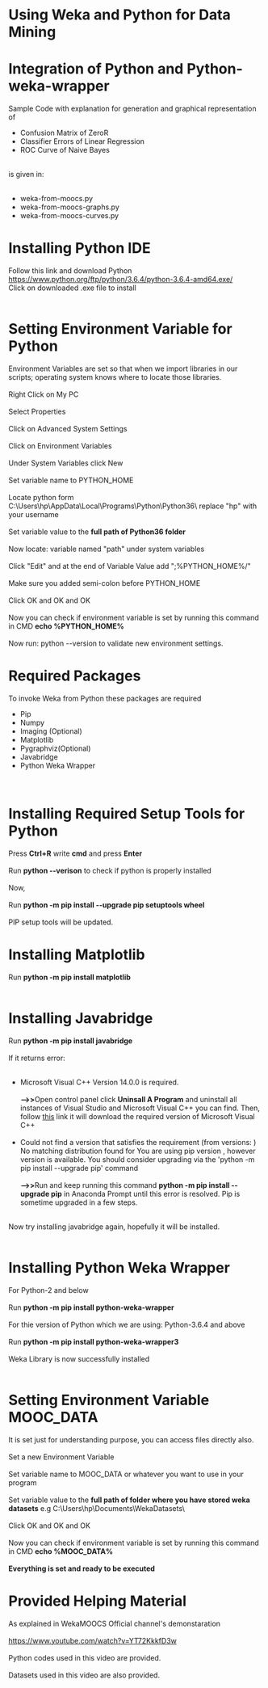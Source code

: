 # Using Weka and Python for Data Mining
# Integration of Python and Python-weka-wrapper
Sample Code with explanation for generation and graphical representation of <br>
<ul>
  <li>Confusion Matrix of ZeroR</li>
  <li>Classifier Errors of Linear Regression</li>
  <li>ROC Curve of Naive Bayes</li>
</ul>
<br>is given in: <br><br>
<ul>
  <li>weka-from-moocs.py</li>
  <li>weka-from-moocs-graphs.py</li>
  <li>weka-from-moocs-curves.py</li>
</ul>

# Installing Python IDE

Follow this link and download Python<br>
<a>https://www.python.org/ftp/python/3.6.4/python-3.6.4-amd64.exe/</a><br>
Click on downloaded .exe file to install<br><br>

# Setting Environment Variable for Python

Environment Variables are set so that when we import libraries in our scripts; operating system knows where to locate those libraries.<br><br>
Right Click on My PC<br><br>
Select Properties<br><br>
Click on Advanced System Settings<br><br>
Click on Environment Variables<br><br>
Under System Variables click New<br><br>
Set variable name to PYTHON_HOME<br><br>
Locate python form C:\Users\hp\AppData\Local\Programs\Python\Python36\ replace "hp" with your username<br><br>
Set variable value to the <b>full path of Python36 folder</b><br><br>
Now locate: variable named "path" under system variables<br><br>
Click "Edit" and at the end of Variable Value add ";%PYTHON_HOME%/"<br><br>
Make sure you added semi-colon before PYTHON_HOME<br><br>
Click OK and OK and OK<br><br>
Now you can check if environment variable is set by running this command in CMD <b>echo %PYTHON_HOME% </b><br><br>
Now run: python --version to validate new environment settings.

# Required Packages

To invoke Weka from Python these packages are required<br>
<ul>
  <li>Pip</li>
  <li>Numpy</li>
  <li>Imaging (Optional)</li>
  <li>Matplotlib</li>
  <li>Pygraphviz(Optional)</li>
  <li>Javabridge</li>
  <li>Python Weka Wrapper</li>
</ul><br>

# Installing Required Setup Tools for Python

Press <b>Ctrl+R</b> write <b>cmd</b> and press <b>Enter</b> <br><br>
Run <b>python --verison</b> to check if python is properly installed<br><br>
Now,<br><br>
Run <b>python -m pip install --upgrade pip setuptools wheel</b><br><br>
PIP setup tools will be updated.

# Installing Matplotlib

Run <b>python -m pip install matplotlib</b><br><br>

# Installing Javabridge

Run <b>python -m pip install javabridge</b><br><br>
If it returns error:<br><br>
<ul>
<li>Microsoft Visual C++ Version 14.0.0 is required.</li><br>
<b>-->></b>Open control panel click <b>Uninsall A Program</b> and uninstall all instances of Visual Studio and Microsoft Visual C++ you can find. Then, follow <a href="https://visualstudio.microsoft.com/thank-you-downloading-visual-studio/?sku=Community&rel=15#" style="margin: 0px !important">this</a> link it will download the required version of Microsoft Visual C++<br><br>
<li>Could not find a version that satisfies the requirement <package name> (from versions: ) No matching distribution found for <package name> You are using pip version <n>, however version <n++> is available. You should consider upgrading via the 'python -m pip install --upgrade pip' command</li>
<br><b>-->></b>Run and keep running this command <b>python -m pip install --upgrade pip</b> in Anaconda Prompt until this error is resolved. Pip is sometime upgraded in a few steps.<br><br>
</ul>
Now try installing javabridge again, hopefully it will be installed.<br><br>

# Installing Python Weka Wrapper

For Python-2 and below<br><br>
Run <b>python -m pip install python-weka-wrapper</b><br><br>
For thie version of Python which we are using: Python-3.6.4 and above<br><br>
Run <b>python -m pip install python-weka-wrapper3</b><br><br>
Weka Library is now successfully installed<br><br>

# Setting Environment Variable MOOC_DATA

It is set just for understanding purpose, you can access files directly also.<br><br>
Set a new Environment Variable <br><br>
Set variable name to MOOC_DATA or whatever you want to use in your program<br><br>
Set variable value to the <b>full path of folder where you have stored weka datasets</b> e.g C:\Users\hp\Documents\WekaDatasets\ <br><br>
Click OK and OK and OK<br><br>
Now you can check if environment variable is set by running this command in CMD <b>echo %MOOC_DATA% </b><br><br>
<b>Everything is set and ready to be executed</b>

# Provided Helping Material 

As explained in WekaMOOCS Official channel's demonstaration<br><br>
https://www.youtube.com/watch?v=YT72KkkfD3w<br><br>
Python codes used in this video are provided.<br><br>
Datasets used in this video are also provided.<br><br>

